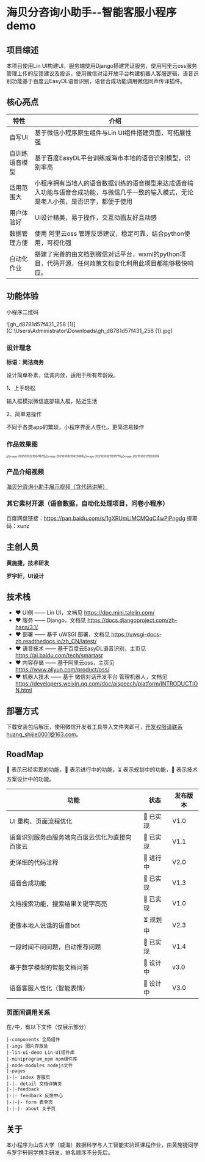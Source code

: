 # 海贝分咨询小助手--智能客服小程序demo

## 项目综述

本项目使用Lin UI构建UI，服务端使用Django搭建凭证服务，使用阿里云oss服务管理上传的反馈建议及投诉，使用微信对话开放平台构建机器人客服逻辑，语音识别功能基于百度云EasyDL语音识别，语音合成功能调用微信同声传译插件。

## 核心亮点

| 特性           | 介绍                                                         |
| -------------- | ------------------------------------------------------------ |
| 自写UI         | 基于微信小程序原生组件与Lin UI组件搭建页面，可拓展性强       |
| 自训练语音模型 | 基于百度EasyDL平台训练威海市本地的语音识别模型，识别率高     |
| 适用范围大     | 小程序拥有当地人的语音数据训练的语音模型来达成语音输入功能与语音合成功能，与微信几乎一致的输入模式，无论是老人小孩，是否识字，都便于使用 |
| 用户体验好     | UI设计精美，易于操作，交互动画友好且动感                     |
| 数据管理方便   | 使用 阿里云oss 管理反馈建议，稳定可靠，结合python使用，可视化强 |
| 自动化作业     | 搭建了完善的由文档到微信对话平台，wxml的python项目，代码开源，任何政策文档变化利用此项目都能够极快响应。 |

## 功能体验

小程序二维码

![gh_d8781d57f431_258 (1)](C:\Users\Administrator\Downloads\gh_d8781d57f431_258 (1).jpg)



### 设计理念

**标语：简洁商务**

设计简单朴素，低调内敛，适用于所有年龄段。

1、上手轻松

输入框模拟微信底部输入框，贴近生活

2、简单易操作

不同于各类app的繁琐，小程序界面人性化，更简洁易操作

### 作品效果图

<img src="C:\Users\Administrator\AppData\Roaming\Typora\typora-user-images\image-20210303210841670.png" alt="image-20210303210841670" style="zoom: 50%;" /><img src="C:\Users\Administrator\AppData\Roaming\Typora\typora-user-images\image-20210303210925988.png" alt="image-20210303210925988" style="zoom:50%;" /><img src="C:\Users\Administrator\AppData\Roaming\Typora\typora-user-images\image-20210303211031776.png" alt="image-20210303211031776" style="zoom:50%;" /><img src="C:\Users\Administrator\AppData\Roaming\Typora\typora-user-images\image-20210303211003309.png" alt="image-20210303211003309" style="zoom:50%;" />

### 产品介绍视频

[海贝分咨询小助手展示视频（含代码讲解）](https://www.bilibili.com/video/BV125411N7TA)

### 其它素材开源（语音数据，自动化处理项目，问卷小程序）

百度网盘链接：https://pan.baidu.com/s/1gXRUmLiMCMQqC4wPjPngdg 
提取码：xunz 

## 主创人员

**黄施捷，技术研发**

**罗宇轩，UI设计**

## 技术栈
* ❤️ UI侧 —— Lin UI，文档见 https://doc.mini.talelin.com/
* ❤️ 服务 —— Django，文档见 https://docs.djangoproject.com/zh-hans/3.1/
* ❤️ 部署 —— 基于 uWSGI 部署，文档见 https://uwsgi-docs-zh.readthedocs.io/zh_CN/latest/
* ❤️ 语音技术 —— 基于百度云EasyDL语音识别，主页见 https://ai.baidu.com/tech/smartasr
* ❤️ 内容存储 —— 基于阿里云oss，主页见 https://www.aliyun.com/product/oss/
* ❤️ 机器人技术 —— 基于 微信对话开发平台 管理机器人，文档见 https://developers.weixin.qq.com/doc/aispeech/platform/INTRODUCTION.html


## 部署方式

下载安装包后解压，使用微信开发者工具导入文件夹即可，开发权限请联系huang_shijie0001@163.com。


## RoadMap

🚀 表示已经实现的功能，👷 表示进行中的功能，⏳ 表示规划中的功能，🏹 表示技术方案设计中的功能。

| 功能                                           | 状态      | 发布版本 |
| ---------------------------------------------- | --------- | -------- |
| UI 重构、页面流程优化                          | 🚀 已实现  | V1.0     |
| 语音识别服务由服务端向百度云优化为直接向百度云 | 🚀 已实现  | V1.1     |
| 更详细的代码注释                               | 👷  进行中 | V2.0     |
| 语音合成功能                                   | 🚀 已实现  | V1.3     |
| 文档搜索功能，搜索结果关键字高亮               | 🚀 已实现  | V1.0     |
| 更像本地人说话的语音bot                        | ⏳  规划中 | V2.3     |
| 一段时间不问问题，自动推荐问题                 | 🚀 已实现  | V1.4     |
| 基于数学模型的智能文档问答                     | 🏹 设计中  | v3.0     |
| 语音客服人性化（智能表情）                     | 🏹 设计中  | V3.0     |

### 页面间调用关系

在`/`中，有以下文件（仅展示部分）

```
|-components 全局组件
|-imgs 图片存放处
|-lin-ui-demo Lin-UI组件库
|-miniprogram_npm npm组件库
|-node-modules nodejs文件
|-pages
|-|- index 客服页
|-|- detail 文档详情页
|-|-feedback
|-|- feedback 反馈中心
|-|-|- form 表单页
|-|-|- about 关于页
```

## 关于

本小程序为山东大学（威海）数据科学与人工智能实验班课程作业，由黄施捷同学与罗宇轩同学携手研发，排名顺序不分先后。
